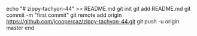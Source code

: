 echo "# zippy-tachyon-44" >> README.md
git init
git add README.md
git commit -m "first commit"
git remote add origin https://github.com/jcoopercaz/zippy-tachyon-44.git
git push -u origin master
end
